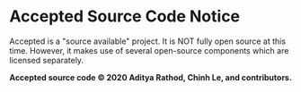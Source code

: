 # Accepted Source Code Notice
Accepted is a "source available" project. It is NOT fully open source at this time. However, it makes use of several open-source components which are licensed separately.

**Accepted source code &copy; 2020 Aditya Rathod, Chinh Le, and contributors.**